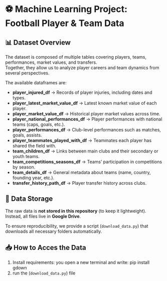 # ⚽ Machine Learning Project: Football Player & Team Data

## 📊 Dataset Overview
The dataset is composed of multiple tables covering players, teams, performances, market values, and transfers.  
Together, they allow us to analyze player careers and team dynamics from several perspectives.

The available dataframes are:

- **player_injured_df** → Records of player injuries, including dates and types.  
- **player_latest_market_value_df** → Latest known market value of each player.  
- **player_market_value_df** → Historical player market values across time.  
- **player_national_performances_df** → Player performances with national teams (caps, goals, etc.).  
- **player_performances_df** → Club-level performances such as matches, goals, assists.  
- **player_teammates_played_with_df** → Teammates each player has shared the field with.  
- **team_children_df** → Links between main clubs and their secondary or youth teams.  
- **team_competitions_seasons_df** → Teams’ participation in competitions by season.  
- **team_details_df** → General metadata about teams (name, country, founding year, etc.).  
- **transfer_history_path_df** → Player transfer history across clubs.


## 📂 Data Storage
The raw data is **not stored in this repository** (to keep it lightweight).  
Instead, all files live in **Google Drive**.

To ensure reproducibility, we provide a script (`download_data.py`) that downloads all necessary folders automatically.


## 📥 How to Acces the Data
1. Install requirements:
you open a new terminal and write: pip install gdown
2. run the (`download_data.py`) file 
